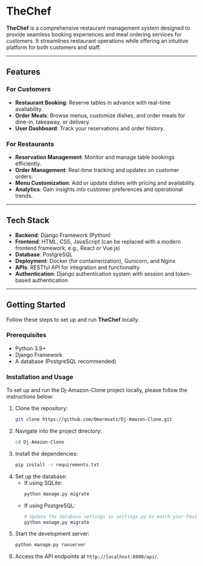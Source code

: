 # TheChef

**TheChef** is a comprehensive restaurant management system designed to provide seamless booking experiences and meal ordering services for customers. It streamlines restaurant operations while offering an intuitive platform for both customers and staff.

---

## Features

### For Customers
- **Restaurant Booking**: Reserve tables in advance with real-time availability.
- **Order Meals**: Browse menus, customize dishes, and order meals for dine-in, takeaway, or delivery.
- **User Dashboard**: Track your reservations and order history.

### For Restaurants
- **Reservation Management**: Monitor and manage table bookings efficiently.
- **Order Management**: Real-time tracking and updates on customer orders.
- **Menu Customization**: Add or update dishes with pricing and availability.
- **Analytics**: Gain insights into customer preferences and operational trends.

---

## Tech Stack

- **Backend**: Django Framework (Python)
- **Frontend**: HTML, CSS, JavaScript (can be replaced with a modern frontend framework, e.g., React or Vue.js)
- **Database**: PostgreSQL
- **Deployment**: Docker (for containerization), Gunicorn, and Nginx
- **APIs**: RESTful API for integration and functionality
- **Authentication**: Django authentication system with session and token-based authentication

---

## Getting Started

Follow these steps to set up and run **TheChef** locally.

### Prerequisites
- Python 3.9+
- Django Framework
- A database (PostgreSQL recommended)

### Installation and Usage

To set up and run the Dj-Amazon-Clone project locally, please follow the instructions below:
1. Clone the repository:
   ```bash
   git clone https://github.com/Omarmoatz/Dj-Amazon-Clone.git
   ```
2. Navigate into the project directory:
   ```bash
   cd Dj-Amazon-Clone
   ```
3. Install the dependencies:
   ```bash
   pip install -r requirements.txt
   ```
4. Set up the database:
   - If using SQLite:
     ```bash
     python manage.py migrate
     ```
   - If using PostgreSQL:
     ```bash
     # Update the database settings in settings.py to match your PostgreSQL configuration
     python manage.py migrate
     ```
5. Start the development server:
   ```bash
   python manage.py runserver
   ```
6. Access the API endpoints at `http://localhost:8000/api/`.
